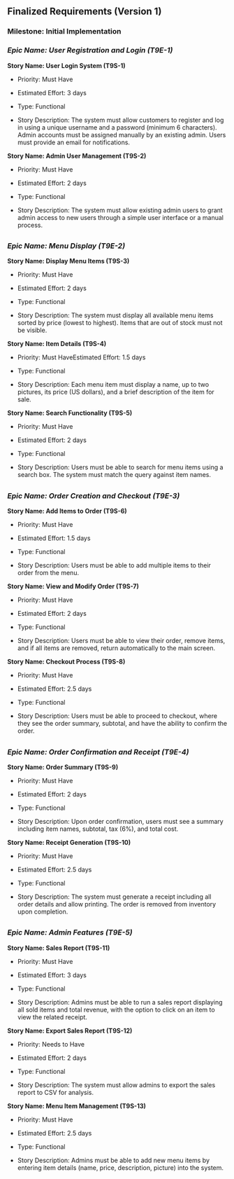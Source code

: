 ## Finalized Requirements (Version 1)

### Milestone: Initial Implementation 

### _Epic Name: User Registration and Login (T9E-1)_

**Story Name: User Login System (T9S-1)**

- Priority: Must Have

- Estimated Effort: 3 days

- Type: Functional 

- Story Description: The system must allow customers to register and log in using a unique username and a password (minimum 6 characters). Admin accounts must be assigned manually by an existing admin. Users must provide an email for notifications.

**Story Name: Admin User Management (T9S-2)**

- Priority: Must Have

- Estimated Effort: 2 days

- Type: Functional 

- Story Description: The system must allow existing admin users to grant admin access to new users through a simple user interface or a manual process.

##

### _Epic Name: Menu Display (T9E-2)_

**Story Name: Display Menu Items (T9S-3)**

- Priority: Must Have

- Estimated Effort: 2 days

- Type: Functional 

- Story Description: The system must display all available menu items sorted by price (lowest to highest). Items that are out of stock must not be visible.

**Story Name: Item Details (T9S-4)**

- Priority: Must HaveEstimated Effort: 1.5 days

- Type: Functional 

- Story Description: Each menu item must display a name, up to two pictures, its price (US dollars), and a brief description of the item for sale.

**Story Name: Search Functionality (T9S-5)**

- Priority: Must Have

- Estimated Effort: 2 days

- Type: Functional 

- Story Description: Users must be able to search for menu items using a search box. The system must match the query against item names.

##

### _Epic Name: Order Creation and Checkout (T9E-3)_

**Story Name: Add Items to Order (T9S-6)**

- Priority: Must Have

- Estimated Effort: 1.5 days

- Type: Functional 

- Story Description: Users must be able to add multiple items to their order from the menu.

**Story Name: View and Modify Order (T9S-7)** 

- Priority: Must Have

- Estimated Effort: 2 days

- Type: Functional 

- Story Description: Users must be able to view their order, remove items, and if all items are removed, return automatically to the main screen.

**Story Name: Checkout Process (T9S-8)**

- Priority: Must Have

- Estimated Effort: 2.5 days

- Type: Functional

- Story Description: Users must be able to proceed to checkout, where they see the order summary, subtotal, and have the ability to confirm the order.

##

### _Epic Name: Order Confirmation and Receipt (T9E-4)_

**Story Name: Order Summary (T9S-9)**

- Priority: Must Have

- Estimated Effort: 2 days

- Type: Functional 

- Story Description: Upon order confirmation, users must see a summary including item names, subtotal, tax (6%), and total cost.

**Story Name: Receipt Generation (T9S-10)**

- Priority: Must Have

- Estimated Effort: 2.5 days

- Type: Functional 

- Story Description: The system must generate a receipt including all order details and allow printing. The order is removed from inventory upon completion.

##

### _Epic Name: Admin Features (T9E-5)_

**Story Name: Sales Report (T9S-11)**

- Priority: Must Have

- Estimated Effort: 3 days

- Type: Functional

- Story Description: Admins must be able to run a sales report displaying all sold items and total revenue, with the option to click on an item to view the related receipt.

**Story Name: Export Sales Report (T9S-12)**

- Priority: Needs to Have

- Estimated Effort: 2 days

- Type: Functional 

- Story Description: The system must allow admins to export the sales report to CSV for analysis.

**Story Name: Menu Item Management (T9S-13)**

- Priority: Must Have

- Estimated Effort: 2.5 days

- Type: Functional
  
- Story Description: Admins must be able to add new menu items by entering item details (name, price, description, picture) into the system.

